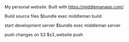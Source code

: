 My personal website.
Built with https://middlemanapp.com/

Build source files
$bundle exec middleman build

start development server
$bundle exec middleman server

push changes on S3
$s3_website push
